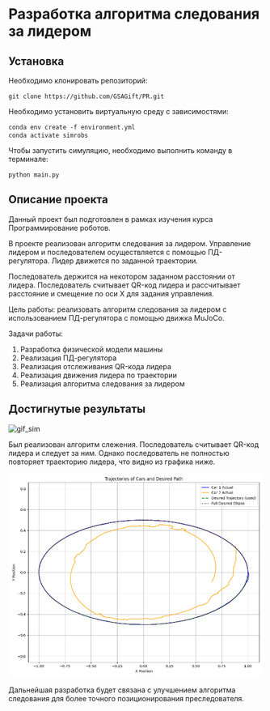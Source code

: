 # Разработка алгоритма следования за лидером

## Установка
Необходимо клонировать репозиторий:
```
git clone https://github.com/GSAGift/PR.git
```
Необходимо установить виртуальную среду с зависимостями:
```
conda env create -f environment.yml
conda activate simrobs
```
Чтобы запустить симуляцию, необходимо выполнить команду в терминале:
```
python main.py
```
## Описание проекта
Данный проект был подготовлен в рамках изучения курса Программирование роботов. 

В проекте реализован алгоритм следования за лидером. Управление лидером и последователем осуществляется с помощью ПД-регулятора. Лидер движется по заданной траектории. 

Последователь держится на некотором заданном расстоянии от лидера. Последователь считывает QR-код лидера и рассчитывает расстояние и смещение по оси Х для задания управления.

Цель работы: реализовать алгоритм следования за лидером с использованием ПД-регулятора с помощью движка MuJoCo.

Задачи работы: 
1. Разработка физической модели машины
2. Реализация ПД-регулятора
3. Реализация отслеживания QR-кода лидера
4. Реализация движения лидера по траектории
5. Реализация алгоритма следования за лидером

## Достигнутые результаты

![gif_sim](12.gif)

Был реализован алгоритм слежения. Последователь считывает QR-код лидера и следует за ним. Однако последователь не полностью повторяет траекторию лидера, что видно из графика ниже.

![res](Figure_1.png)

Дальнейшая разработка будет связана с улучшением алгоритма следования для более точного позиционирования преследователя.

